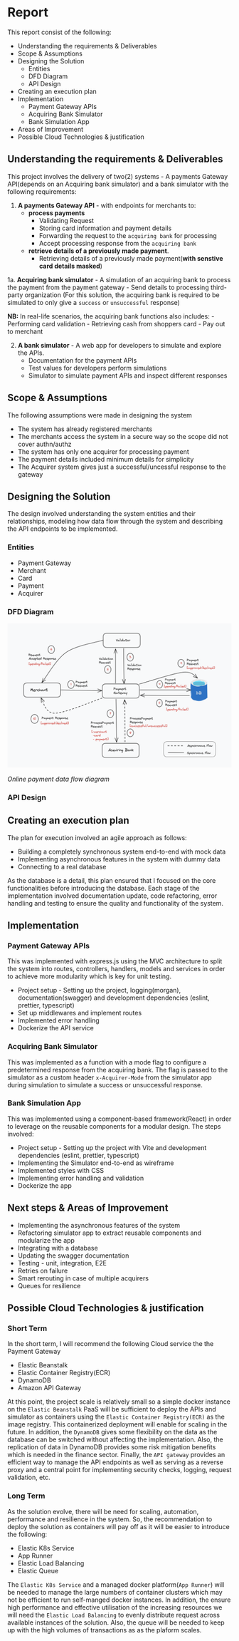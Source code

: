 # Report

This report consist of the following:
- Understanding the requirements & Deliverables
- Scope & Assumptions
- Designing the Solution
    - Entities
    - DFD Diagram
    - API Design
- Creating an execution plan
- Implementation
    - Payment Gateway APIs
    - Acquiring Bank Simulator
    - Bank Simulation App
- Areas of Improvement
- Possible Cloud Technologies & justification

## Understanding the requirements & Deliverables

This project involves the delivery of two(2) systems - A payments Gateway API(depends on an Acquiring bank simulator) and a bank simulator with the following requirements:

1. **A payments Gateway API** - with endpoints for merchants to:
    - **process payments**
        - Validating Request
        - Storing card information and payment details
        - Forwarding the request to the `acquiring bank` for processing
        - Accept processing response from the `acquiring bank`
    - **retrieve details of a previously made payment**.
        - Retrieving details of a previously made payment(**with senstive card details masked**)

1a. **Acquiring bank simulator** - A simulation of an acquiring bank to process the payment from the payment gateway
    - Send details to processing third-party organization (For this solution, the acquiring bank is required to be simulated to only give a `success` or `unsuccessful` response)

**NB:** In real-life scenarios, the acquiring bank functions also includes:
    - Performing card validation
    - Retrieving cash from shoppers card
    - Pay out to merchant

2. **A bank simulator** - A web app for developers to simulate and explore the APIs.
    - Documentation for the payment APIs
    - Test values for developers perform simulations
    - Simulator to simulate payment APIs and inspect different responses

## Scope & Assumptions

The following assumptions were made in designing the system
- The system has already registered merchants
- The merchants access the system in a secure way so the scope did not cover authn/authz
- The system has only one acquirer for processing payment
- The payment details included minimum details for simplicity
- The Acquirer system gives just a successful/uncessful response to the gateway

## Designing the Solution

The design involved understanding the system entities and their relationships, modeling how data flow through the system and describing the API endpoints to be implemented.

### Entities
- Payment Gateway
- Merchant
- Card
- Payment
- Acquirer

### DFD Diagram

![Online payment data flow diagram](image.png)

*Online payment data flow diagram*

### API Design

## Creating an execution plan
The plan for execution involved an agile approach as follows:

- Building a completely synchronous system end-to-end with mock data
- Implementing asynchronous features in the system with dummy data
- Connecting to a real database

As the database is a detail, this plan ensured that I focused on the core functionalities before introducing the database. Each stage of the implementation involved documentation update, code refactoring, error handling and testing to ensure the quality and functionality of the system.

## Implementation

### Payment Gateway APIs
This was implemented with express.js using the MVC architecture to split the system into routes, controllers, handlers, models and services in order to achieve more modularity which is key for unit testing.

- Project setup - Setting up the project, logging(morgan), documentation(swagger) and development dependencies (eslint, prettier, typescript)
- Set up middlewares and implement routes
- Implemented error handling
- Dockerize the API service

### Acquiring Bank Simulator
This was implemented as a function with a mode flag to configure a predetermined response from the acquiring bank. The flag is passed to the simulator as a custom header `x-Acquirer-Mode` from the simulator app during simulation to simulate a success or unsuccessful response.

### Bank Simulation App
This was implemented using a component-based framework(React) in order to leverage on the reusable components for a modular design. The steps involved:

- Project setup - Setting up the project with Vite and development dependencies (eslint, prettier, typescript)
- Implementing the Simulator end-to-end as wireframe
- Implemented styles with CSS
- Implementing error handling and validation
- Dockerize the app

## Next steps & Areas of Improvement
- Implementing the asynchronous features of the system
- Refactoring simulator app to extract reusable components and modularize the app
- Integrating with a database
- Updating the swagger documentation 
- Testing - unit, integration, E2E
- Retries on failure
- Smart rerouting in case of multiple acquirers
- Queues for resilience

## Possible Cloud Technologies & justification

### Short Term

In the short term, I will recommend the following Cloud service the the Payment Gateway
- Elastic Beanstalk
- Elastic Container Registry(ECR)
- DynamoDB
- Amazon API Gateway

At this point, the project scale is relatively small so a simple docker instance on the `Elastic Beanstalk` PaaS will be sufficient to deploy the APIs and simulator as containers using the `Elastic Container Registry(ECR)` as the image registry. This containerized deployment will enable for scaling in the future. In addition, the `DynamoDB` gives some flexibility on the data as the database can be switched without affecting the implementation. Also, the replication of data in DynamoDB provides some risk mitigation benefits which is needed in the finance sector. Finally, the `API gateway` provides an efficient way to manage the API endpoints as well as serving as a reverse proxy and a central point for implementing security checks, logging, request validation, etc.

### Long Term

As the solution evolve, there will be need for scaling, automation, performance and resilience in the system. So, the recommendation to deploy the solution as containers will pay off as it will be easier to introduce the following:

- Elastic K8s Service
- App Runner
- Elastic Load Balancing
- Elastic Queue

The `Elastic K8s Service` and a managed docker platform(`App Runner`) will be needed to manage the large numbers of container clusters which may not be efficient to run self-manged docker instances. In addition, the ensure high performance and effective utilisation of the increasing resources we will need the `Elastic Load Balancing` to evenly distribute request across available instances of the solution. Also, the queue will be needed to keep up with the high volumes of transactions as as the plaform scales.